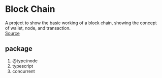 # Block Chain

A project to show the basic working of a block chain, showing the concept of wallet, node, and transaction.  
[Source](https://www.youtube.com/watch?v=qF7dkrce-mQ)

## package 
1. @type/node
1. typescript
1. concurrent